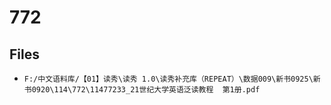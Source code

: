 # 772

## Files

- `F:/中文语料库/【01】读秀\读秀 1.0\读秀补充库（REPEAT）\数据009\新书0925\新书0920\114\772\11477233_21世纪大学英语泛读教程  第1册.pdf`
